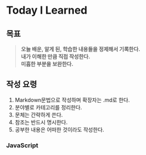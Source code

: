 # Today I Learned
## 목표  
>**오늘 배운, 알게 된, 학습한 내용들을 정제해서 기록한다.**  
>**내가 이해한 만큼 직접 작성한다.**  
>**미흡한 부분을 보완한다.**  

## 작성 요령  
1. Markdown문법으로 작성하며 확장자는 .md로 한다.
2. 분야별로 카테고리를 정리한다.
3. 문체는 간략하게 쓴다.  
4. 참조는 반드시 명시한다.  
5. 공부한 내용은 어떠한 것이라도 작성한다.

### JavaScript
